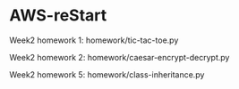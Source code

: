 # AWS-reStart
Week2 homework 1: homework/tic-tac-toe.py

Week2 homework 2: homework/caesar-encrypt-decrypt.py

Week2 homework 5: homework/class-inheritance.py

